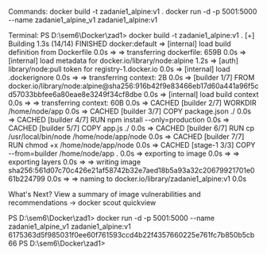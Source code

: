 Commands:
docker build -t zadanie1_alpine:v1 .
docker run -d -p 5001:5000 --name zadanie1_alpine_v1 zadanie1_alpine:v1


Terminal:
PS D:\sem6\Docker\zad1> docker build -t zadanie1_alpine:v1 .
[+] Building 1.3s (14/14) FINISHED                                                                                                                                                                                                                                                               docker:default
 => [internal] load build definition from Dockerfile                                                                                                                                                                                                                                                       0.0s
 => => transferring dockerfile: 659B                                                                                                                                                                                                                                                                       0.0s
 => [internal] load metadata for docker.io/library/node:alpine                                                                                                                                                                                                                                             1.2s
 => [auth] library/node:pull token for registry-1.docker.io                                                                                                                                                                                                                                                0.0s
 => [internal] load .dockerignore                                                                                                                                                                                                                                                                          0.0s
 => => transferring context: 2B                                                                                                                                                                                                                                                                            0.0s
 => [builder 1/7] FROM docker.io/library/node:alpine@sha256:916b42f9e83466eb17d60a441a96f5cd57033bbfee6a80eae8e3249f34cf8dbe                                                                                                                                                                               0.0s
 => [internal] load build context                                                                                                                                                                                                                                                                          0.0s
 => => transferring context: 60B                                                                                                                                                                                                                                                                           0.0s
 => CACHED [builder 2/7] WORKDIR /home/node/app                                                                                                                                                                                                                                                            0.0s
 => CACHED [builder 3/7] COPY package.json ./                                                                                                                                                                                                                                                              0.0s
 => CACHED [builder 4/7] RUN npm install --only=production                                                                                                                                                                                                                                                 0.0s
 => CACHED [builder 5/7] COPY app.js ./                                                                                                                                                                                                                                                                    0.0s
 => CACHED [builder 6/7] RUN cp /usr/local/bin/node /home/node/app/node                                                                                                                                                                                                                                    0.0s
 => CACHED [builder 7/7] RUN chmod +x /home/node/app/node                                                                                                                                                                                                                                                  0.0s
 => CACHED [stage-1 3/3] COPY --from=builder /home/node/app .                                                                                                                                                                                                                                              0.0s
 => exporting to image                                                                                                                                                                                                                                                                                     0.0s
 => => exporting layers                                                                                                                                                                                                                                                                                    0.0s
 => => writing image sha256:561d07c70c426e21af58742b32e7aed18b5a93a32c20679921701e061b224799                                                                                                                                                                                                               0.0s
 => => naming to docker.io/library/zadanie1_alpine:v1                                                                                                                                                                                                                                                      0.0s

What's Next?
  View a summary of image vulnerabilities and recommendations → docker scout quickview
  
PS D:\sem6\Docker\zad1> docker run -d -p 5001:5000 --name zadanie1_alpine_v1 zadanie1_alpine:v1
6175363d5f985031f0ee60f761593ccd4b22f4357660225e761fc7b850b5cb66
PS D:\sem6\Docker\zad1> 
